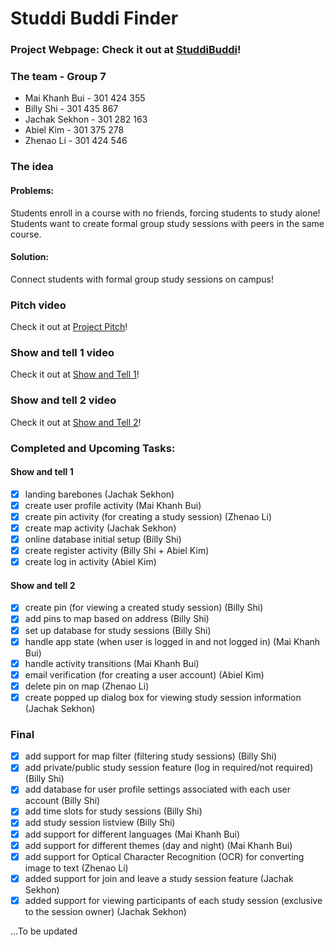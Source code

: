 # Studdi Buddi Finder

### Project Webpage: Check it out at [StuddiBuddi](https://sites.google.com/view/studdibuddi/main-page)!

### The team - Group 7
- Mai Khanh Bui - 301 424 355
- Billy Shi - 301 435 867
- Jachak Sekhon - 301 282 163
- Abiel Kim - 301 375 278
- Zhenao Li - 301 424 546

### The idea 
#### Problems: 
Students enroll in a course with no friends, forcing students to study alone! 
Students want to create formal group study sessions with peers in the same course.

#### Solution: 
Connect students with formal group study sessions on campus!

### Pitch video
Check it out at [Project Pitch](https://youtu.be/mcLWXShvOro)!

### Show and tell 1 video
Check it out at [Show and Tell 1](https://youtu.be/-4krcnvZXWI)!

### Show and tell 2 video
Check it out at [Show and Tell 2](https://youtu.be/MU-1P7AF3Eg)!

### Completed and Upcoming Tasks:
#### Show and tell 1
- [x] landing barebones (Jachak Sekhon)
- [x] create user profile activity (Mai Khanh Bui)
- [x] create pin activity (for creating a study session) (Zhenao Li)
- [x] create map activity (Jachak Sekhon)
- [x] online database initial setup (Billy Shi)
- [x] create register activity (Billy Shi + Abiel Kim)
- [x] create log in activity (Abiel Kim)

#### Show and tell 2
- [x] create pin (for viewing a created study session) (Billy Shi)
- [x] add pins to map based on address (Billy Shi)
- [x] set up database for study sessions (Billy Shi)
- [x] handle app state (when user is logged in and not logged in) (Mai Khanh Bui)
- [x] handle activity transitions (Mai Khanh Bui)
- [x] email verification (for creating a user account) (Abiel Kim)
- [x] delete pin on map (Zhenao Li)
- [x] create popped up dialog box for viewing study session information (Jachak Sekhon)

### Final
- [x] add support for map filter (filtering study sessions) (Billy Shi)
- [x] add private/public study session feature (log in required/not required) (Billy Shi)
- [x] add database for user profile settings associated with each user account (Billy Shi)
- [x] add time slots for study sessions (Billy Shi)
- [x] add study session listview (Billy Shi)
- [x] add support for different languages (Mai Khanh Bui)
- [x] add support for different themes (day and night) (Mai Khanh Bui)
- [x] add support for Optical Character Recognition (OCR) for converting image to text (Zhenao Li)
- [x] added support for join and leave a study session feature (Jachak Sekhon)
- [x] added support for viewing participants of each study session (exclusive to the session owner) (Jachak Sekhon)

...To be updated
